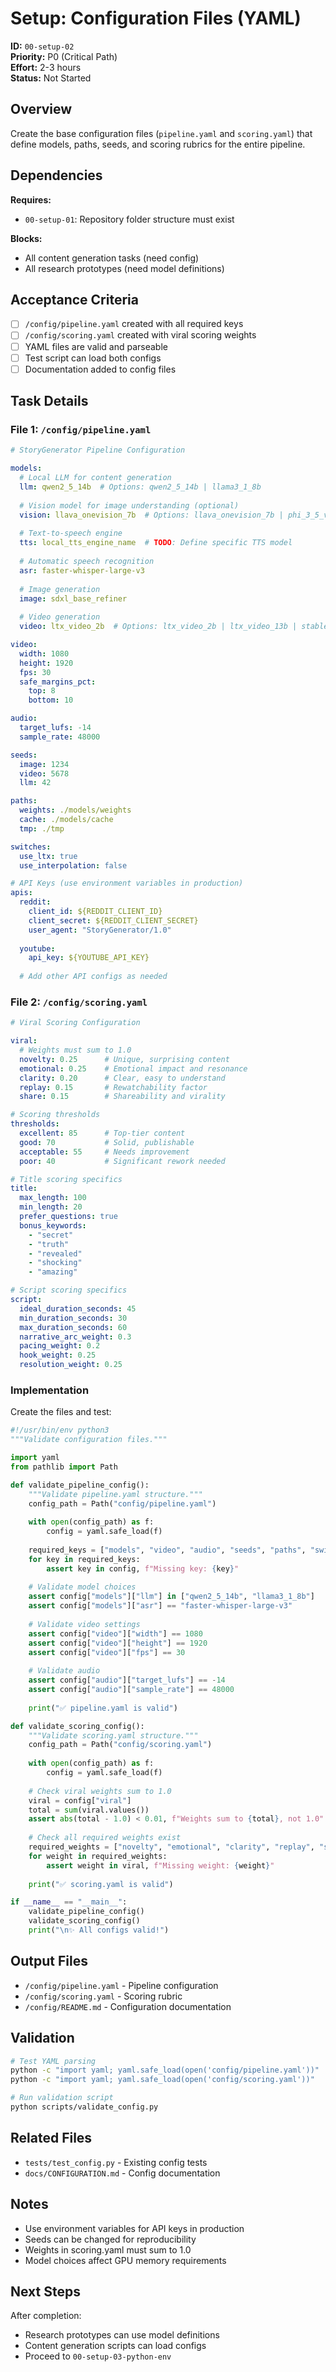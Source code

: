 # Setup: Configuration Files (YAML)

**ID:** `00-setup-02`  
**Priority:** P0 (Critical Path)  
**Effort:** 2-3 hours  
**Status:** Not Started

## Overview

Create the base configuration files (`pipeline.yaml` and `scoring.yaml`) that define models, paths, seeds, and scoring rubrics for the entire pipeline.

## Dependencies

**Requires:**
- `00-setup-01`: Repository folder structure must exist

**Blocks:**
- All content generation tasks (need config)
- All research prototypes (need model definitions)

## Acceptance Criteria

- [ ] `/config/pipeline.yaml` created with all required keys
- [ ] `/config/scoring.yaml` created with viral scoring weights
- [ ] YAML files are valid and parseable
- [ ] Test script can load both configs
- [ ] Documentation added to config files

## Task Details

### File 1: `/config/pipeline.yaml`

```yaml
# StoryGenerator Pipeline Configuration

models:
  # Local LLM for content generation
  llm: qwen2_5_14b  # Options: qwen2_5_14b | llama3_1_8b
  
  # Vision model for image understanding (optional)
  vision: llava_onevision_7b  # Options: llava_onevision_7b | phi_3_5_vision
  
  # Text-to-speech engine
  tts: local_tts_engine_name  # TODO: Define specific TTS model
  
  # Automatic speech recognition
  asr: faster-whisper-large-v3
  
  # Image generation
  image: sdxl_base_refiner
  
  # Video generation
  video: ltx_video_2b  # Options: ltx_video_2b | ltx_video_13b | stable_video_diffusion

video:
  width: 1080
  height: 1920
  fps: 30
  safe_margins_pct:
    top: 8
    bottom: 10

audio:
  target_lufs: -14
  sample_rate: 48000

seeds:
  image: 1234
  video: 5678
  llm: 42

paths:
  weights: ./models/weights
  cache: ./models/cache
  tmp: ./tmp

switches:
  use_ltx: true
  use_interpolation: false

# API Keys (use environment variables in production)
apis:
  reddit:
    client_id: ${REDDIT_CLIENT_ID}
    client_secret: ${REDDIT_CLIENT_SECRET}
    user_agent: "StoryGenerator/1.0"
  
  youtube:
    api_key: ${YOUTUBE_API_KEY}
  
  # Add other API configs as needed
```

### File 2: `/config/scoring.yaml`

```yaml
# Viral Scoring Configuration

viral:
  # Weights must sum to 1.0
  novelty: 0.25      # Unique, surprising content
  emotional: 0.25    # Emotional impact and resonance
  clarity: 0.20      # Clear, easy to understand
  replay: 0.15       # Rewatchability factor
  share: 0.15        # Shareability and virality

# Scoring thresholds
thresholds:
  excellent: 85      # Top-tier content
  good: 70           # Solid, publishable
  acceptable: 55     # Needs improvement
  poor: 40           # Significant rework needed

# Title scoring specifics
title:
  max_length: 100
  min_length: 20
  prefer_questions: true
  bonus_keywords:
    - "secret"
    - "truth"
    - "revealed"
    - "shocking"
    - "amazing"

# Script scoring specifics
script:
  ideal_duration_seconds: 45
  min_duration_seconds: 30
  max_duration_seconds: 60
  narrative_arc_weight: 0.3
  pacing_weight: 0.2
  hook_weight: 0.25
  resolution_weight: 0.25
```

### Implementation

Create the files and test:

```python
#!/usr/bin/env python3
"""Validate configuration files."""

import yaml
from pathlib import Path

def validate_pipeline_config():
    """Validate pipeline.yaml structure."""
    config_path = Path("config/pipeline.yaml")
    
    with open(config_path) as f:
        config = yaml.safe_load(f)
    
    required_keys = ["models", "video", "audio", "seeds", "paths", "switches"]
    for key in required_keys:
        assert key in config, f"Missing key: {key}"
    
    # Validate model choices
    assert config["models"]["llm"] in ["qwen2_5_14b", "llama3_1_8b"]
    assert config["models"]["asr"] == "faster-whisper-large-v3"
    
    # Validate video settings
    assert config["video"]["width"] == 1080
    assert config["video"]["height"] == 1920
    assert config["video"]["fps"] == 30
    
    # Validate audio
    assert config["audio"]["target_lufs"] == -14
    assert config["audio"]["sample_rate"] == 48000
    
    print("✅ pipeline.yaml is valid")

def validate_scoring_config():
    """Validate scoring.yaml structure."""
    config_path = Path("config/scoring.yaml")
    
    with open(config_path) as f:
        config = yaml.safe_load(f)
    
    # Check viral weights sum to 1.0
    viral = config["viral"]
    total = sum(viral.values())
    assert abs(total - 1.0) < 0.01, f"Weights sum to {total}, not 1.0"
    
    # Check all required weights exist
    required_weights = ["novelty", "emotional", "clarity", "replay", "share"]
    for weight in required_weights:
        assert weight in viral, f"Missing weight: {weight}"
    
    print("✅ scoring.yaml is valid")

if __name__ == "__main__":
    validate_pipeline_config()
    validate_scoring_config()
    print("\n✨ All configs valid!")
```

## Output Files

- `/config/pipeline.yaml` - Pipeline configuration
- `/config/scoring.yaml` - Scoring rubric
- `/config/README.md` - Configuration documentation

## Validation

```bash
# Test YAML parsing
python -c "import yaml; yaml.safe_load(open('config/pipeline.yaml'))"
python -c "import yaml; yaml.safe_load(open('config/scoring.yaml'))"

# Run validation script
python scripts/validate_config.py
```

## Related Files

- `tests/test_config.py` - Existing config tests
- `docs/CONFIGURATION.md` - Config documentation

## Notes

- Use environment variables for API keys in production
- Seeds can be changed for reproducibility
- Weights in scoring.yaml must sum to 1.0
- Model choices affect GPU memory requirements

## Next Steps

After completion:
- Research prototypes can use model definitions
- Content generation scripts can load configs
- Proceed to `00-setup-03-python-env`
